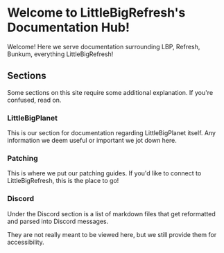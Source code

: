 # Welcome to LittleBigRefresh's Documentation Hub!
Welcome! Here we serve documentation surrounding LBP, Refresh, Bunkum, everything LittleBigRefresh!

## Sections

Some sections on this site require some additional explanation. If you're confused, read on.

### LittleBigPlanet

This is our section for documentation regarding LittleBigPlanet itself.
Any information we deem useful or important we jot down here.

### Patching

This is where we put our patching guides. If you'd like to connect to LittleBigRefresh, this is the place to go!

### Discord

Under the Discord section is a list of markdown files that get reformatted and parsed into Discord messages.

They are not really meant to be viewed here, but we still provide them for accessibility.